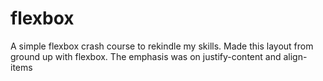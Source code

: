 # flexbox
 
A simple flexbox crash course to rekindle my skills.
Made this layout from ground up with flexbox. The emphasis was on justify-content and align-items